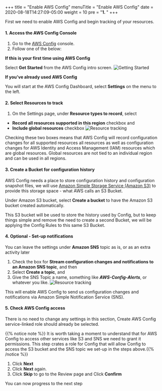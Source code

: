 +++
title = "Enable AWS Config"
menuTitle = "Enable AWS Config"
date = 2020-08-18T14:27:09-05:00
weight = 10
pre = "<b>1. </b>"
+++

First we need to enable AWS Config and begin tracking of your resources.

#### 1. Access the AWS Config Console
1. Go to the [AWS Config](https://console.aws.amazon.com/config/home) console.
2. Follow one of the below:

**If this is your first time using AWS Config**

Select **Get Started** from the AWS Config intro screen.
![Getting Started](../../../images/04-config-getting-started.png)

**If you've already used AWS Config**

You will start at the AWS Config Dashboard, select **Settings** on the menu to the left.

#### 2. Select Resources to track

1. On the Settings page, under **Resource types to record**, select 
- **Record all resources supported in this region** checkbox and 
- **Include global resources** checkbox
![Resource tracking](../../../images/04-config-resource-tracking.png)

Checking these two boxes means that AWS Config will record configuration changes for all supported resources all resources as well as configuration changes for AWS Identity and Access Management (IAM) resources which are global resources. Global resources are not tied to an individual region and can be used in all regions.

#### 3. Create a Bucket for configuration history
AWS Config needs a place to store configuration history and configuration snapshot files, we will use [Amazon Simple Storage Service (Amazon S3)](https://aws.amazon.com/s3/) to provide this storage space - what AWS calls an S3 Bucket.

Under Amazon S3 bucket, select **Create a bucket** to have the Amazon S3 bucket created automatically.

This S3 bucket will be used to store the history used by Config, but to keep things simple and remove the need to create a second Bucket, we will be applying the Config Rules to this same S3 Bucket.


#### 4. Optional - Set-up notifications
You can leave the settings under **Amazon SNS** topic as is, or as an extra activity later
 
1. Check the box for **Stream configuration changes and notifications to an Amazon SNS topic**, and then 
2. Select **Create a topic**, and 
3. Give the SNS Topic a name, something like ***AWS-Config-Alerts***, or whatever you like.
![Resource tracking](../../../images/04-config-sns-notifications.png)

    
This will enable AWS Config to send us configuration changes and notifications via Amazon Simple Notification Service (SNS).

#### 5. Check AWS Config access
There is no need to change any settings in this section, Create AWS Config service-linked role should already be selected.

{{% notice note %}}
It is worth taking a moment to understand that for AWS Config to access other services like S3 and SNS we need to grant it permissions. This step crates a role for Config that will allow Config to access the S3 bucket and the SNS topic we set-up in the steps above.{{% /notice %}}

1. Click **Next**
2. Click **Next** again.
3. Click **Skip** to go to the Review page and Click **Confirm**

You can now progress to the next step 